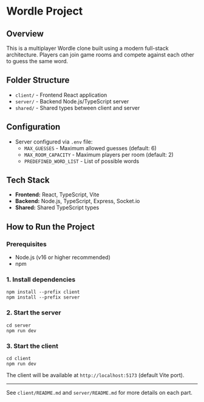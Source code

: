 # Wordle Project

## Overview

This is a multiplayer Wordle clone built using a modern full-stack architecture. Players can join game rooms and compete against each other to guess the same word.

## Folder Structure

- `client/` - Frontend React application
- `server/` - Backend Node.js/TypeScript server
- `shared/` - Shared types between client and server

## Configuration

- Server configured via `.env` file:
  - `MAX_GUESSES` - Maximum allowed guesses (default: 6)
  - `MAX_ROOM_CAPACITY` - Maximum players per room (default: 2)
  - `PREDEFINED_WORD_LIST` - List of possible words

## Tech Stack

- **Frontend:** React, TypeScript, Vite
- **Backend:** Node.js, TypeScript, Express, Socket.io
- **Shared:** Shared TypeScript types

## How to Run the Project

### Prerequisites

- Node.js (v16 or higher recommended)
- npm

### 1. Install dependencies

```
npm install --prefix client
npm install --prefix server
```

### 2. Start the server

```
cd server
npm run dev
```

### 3. Start the client

```
cd client
npm run dev
```

The client will be available at `http://localhost:5173` (default Vite port).

---

See `client/README.md` and `server/README.md` for more details on each part.
